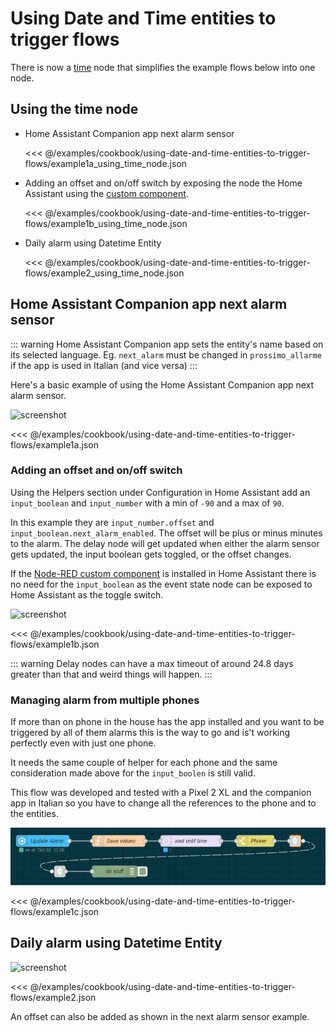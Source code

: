 # Using Date and Time entities to trigger flows

There is now a [time](../node/time.md) node that simplifies the example flows below into one node.

## Using the time node

- Home Assistant Companion app next alarm sensor

  <<< @/examples/cookbook/using-date-and-time-entities-to-trigger-flows/example1a_using_time_node.json

- Adding an offset and on/off switch by exposing the node the Home Assistant using the [custom component](https://github.com/zachowj/hass-node-red).

  <<< @/examples/cookbook/using-date-and-time-entities-to-trigger-flows/example1b_using_time_node.json

- Daily alarm using Datetime Entity

  <<< @/examples/cookbook/using-date-and-time-entities-to-trigger-flows/example2_using_time_node.json

## Home Assistant Companion app next alarm sensor

::: warning
Home Assistant Companion app sets the entity's name based on its selected language. Eg. `next_alarm` must be changed in `prossimo_allarme` if the app is used in Italian (and vice versa)
:::

Here's a basic example of using the Home Assistant Companion app next alarm sensor.

![screenshot](./images/using-date-and-time-entities-to-trigger-flows_01.png)

<<< @/examples/cookbook/using-date-and-time-entities-to-trigger-flows/example1a.json

### Adding an offset and on/off switch

Using the Helpers section under Configuration in Home Assistant add an `input_boolean` and `input_number` with a min of `-90` and a max of `90`.

In this example they are `input_number.offset` and `input_boolean.next_alarm_enabled`. The offset will be plus or minus minutes to the alarm. The delay node will get updated when either the alarm sensor gets updated, the input boolean gets toggled, or the offset changes.

If the [Node-RED custom component](https://github.com/zachowj/hass-node-red) is installed in Home Assistant there is no need for the `input_boolean` as the event state node can be exposed to Home Assistant as the toggle switch.

![screenshot](./images/using-date-and-time-entities-to-trigger-flows_02.png)

<<< @/examples/cookbook/using-date-and-time-entities-to-trigger-flows/example1b.json

::: warning
Delay nodes can have a max timeout of around 24.8 days greater than that and weird things will happen.
:::

### Managing alarm from multiple phones

If more than on phone in the house has the app installed and you want to be triggered by all of them alarms this is the way to go and is't working perfectly even with just one phone.

It needs the same couple of helper for each phone and the same consideration made above for the `input_boolen` is still valid.

This flow was developed and tested with a Pixel 2 XL and the companion app in Italian so you have to change all the references to the phone and to the entities.

![screenshot](./images/using-date-and-time-entities-to-trigger-flows_04.png)

<<< @/examples/cookbook/using-date-and-time-entities-to-trigger-flows/example1c.json

## Daily alarm using Datetime Entity

![screenshot](./images/using-date-and-time-entities-to-trigger-flows_03.png)

<<< @/examples/cookbook/using-date-and-time-entities-to-trigger-flows/example2.json

An offset can also be added as shown in the next alarm sensor example.
